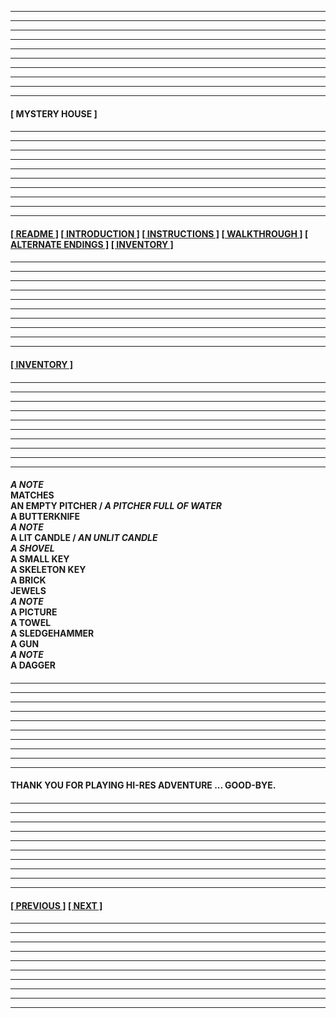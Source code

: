 
<div style="font-weight: bold;">

---
---
---
---
---
---
---
---
---
---
  
#### **[ MYSTERY HOUSE ]** 

####

---
---
---
---
---
---
---
---
---
---

#### **[[ README ]](/readme.md) [[ INTRODUCTION ]](/introduction.md) [[ INSTRUCTIONS ]](/instructions.md)  [[ WALKTHROUGH ]](/walkthrough.md) [[ ALTERNATE ENDINGS ]](/alternateendings.md) [[ INVENTORY ]](#inventory)**

####

---
---
---
---
---
---
---
---
---
---

#### **[[ INVENTORY ]](#)**

####

---
---
---
---
---
---
---
---
---
---

####

*A NOTE*  
MATCHES  
AN EMPTY PITCHER / *A PITCHER FULL OF WATER*  
A BUTTERKNIFE  
*A NOTE*  
A LIT CANDLE / *AN UNLIT CANDLE*  
*A SHOVEL*  
A SMALL KEY  
A SKELETON KEY  
A BRICK  
JEWELS  
*A NOTE*  
A PICTURE  
A TOWEL  
A SLEDGEHAMMER  
A GUN  
*A NOTE*  
A DAGGER  

####

---
---
---
---
---
---
---
---
---
---

####
THANK YOU FOR PLAYING HI-RES ADVENTURE ... GOOD-BYE.

####

---
---
---
---
---
---
---
---
---
---

#### **[[ PREVIOUS ]](/alternateendings.md) [[ NEXT ]](/readme.md)** 

####

---
---
---
---
---
---
---
---
---
---

</div>
